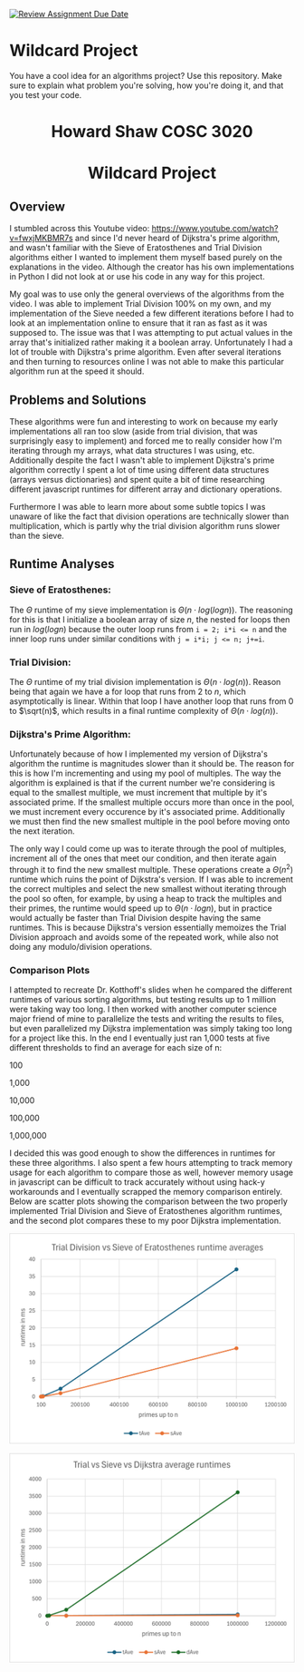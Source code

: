 [![Review Assignment Due Date](https://classroom.github.com/assets/deadline-readme-button-24ddc0f5d75046c5622901739e7c5dd533143b0c8e959d652212380cedb1ea36.svg)](https://classroom.github.com/a/tTztJ7yI)
# Wildcard Project

You have a cool idea for an algorithms project? Use this repository. Make sure
to explain what problem you're solving, how you're doing it, and that you test
your code.

<h1 style="text-align: center">Howard Shaw COSC 3020</h2>
<h1 style="text-align: center">Wildcard Project</h2>

## Overview
I stumbled across this Youtube video: <https://www.youtube.com/watch?v=fwxjMKBMR7s> and since I'd never heard of Dijkstra's prime algorithm, and wasn't familiar with the Sieve of Eratosthenes and Trial Division algorithms either I wanted to implement them myself based purely on the explanations in the video. Although the creator has his own implementations in Python I did not look at or use his code in any way for this project. 

My goal was to use only the general overviews of the algorithms from the video. I was able to implement Trial Division 100% on my own, and my implementation of the Sieve needed a few different iterations before I had to look at an implementation online to ensure that it ran as fast as it was supposed to. The issue was that I was attempting to put actual values in the array that's initialized rather making it a boolean array. Unfortunately I had a lot of trouble with Dijkstra's prime algorithm. Even after several iterations and then turning to resources online I was not able to make this particular algorithm run at the speed it should. 

## Problems and Solutions
These algorithms were fun and interesting to work on because my early implementations all ran too slow (aside from trial division, that was surprisingly easy to implement) and forced me to really consider how I'm iterating through my arrays, what data structures I was using, etc. Additionally despite the fact I wasn't able to implement Dijkstra's prime algorithm correctly I spent a lot of time using different data structures (arrays versus dictionaries) and spent quite a bit of time researching different javascript runtimes for different array and dictionary operations.

Furthermore I was able to learn more about some subtle topics I was unaware of like the fact that division operations are technically slower than multiplication, which is partly why the trial division algorithm runs slower than the sieve.

## Runtime Analyses
### Sieve of Eratosthenes:
The $\Theta$ runtime of my sieve implementation is $\Theta(n \cdot log(logn))$. The reasoning for this is that I initialize a boolean array of size $n$, the nested for loops then run in $log(logn)$ because the outer loop runs from `i = 2; i*i <= n` and the inner loop runs under similar conditions with `j = i*i; j <= n; j+=i`. 
### Trial Division:
The $\Theta$ runtime of my trial division implementation is $\Theta(n \cdot log(n))$. Reason being that again we have a for loop that runs from $2$ to $n$, which asymptotically is linear. Within that loop I have another loop that runs from $0$ to $\sqrt(n)$, which results in a final runtime complexity of $\Theta(n \cdot log(n))$.
### Dijkstra's Prime Algorithm:
Unfortunately because of how I implemented my version of Dijkstra's algorithm the runtime is magnitudes slower than it should be. The reason for this is how I'm incrementing and using my pool of multiples. The way the algorithm is explained is that if the current number we're considering is equal to the smallest multiple, we must increment that multiple by it's associated prime. If the smallest multiple occurs more than once in the pool, we must increment every occurence by it's associated prime. Additionally we must then find the new smallest multiple in the pool before moving onto the next iteration. 

The only way I could come up was to iterate through the pool of multiples, increment all of the ones that meet our condition, and then iterate again through it to find the new smallest multiple. These operations create a $\Theta(n^2)$ runtime which ruins the point of Dijkstra's version. If I was able to increment the correct multiples and select the new smallest without iterating through the pool so often, for example, by using a heap to track the multiples and their primes, the runtime would speed up to $\Theta(n \cdot logn)$, but in practice would actually be faster than Trial Division despite having the same runtimes. This is because Dijkstra's version essentially memoizes the Trial Division approach and avoids some of the repeated work, while also not doing any modulo/division operations.

### Comparison Plots
I attempted to recreate Dr. Kotthoff's slides when he compared the different runtimes of various sorting algorithms, but testing results up to 1 million were taking way too long. I then worked with another computer science major friend of mine to parallelize the tests and writing the results to files, but even parallelized my Dijkstra implementation was simply taking too long for a project like this. In the end I eventually just ran 1,000 tests at five different thresholds to find an average for each size of n:

100

1,000

10,000

100,000

1,000,000

I decided this was good enough to show the differences in runtimes for these three algorithms. I also spent a few hours attempting to track memory usage for each algorithm to compare those as well, however memory usage in javascript can be difficult to track accurately without using hack-y workarounds and I eventually scrapped the memory comparison entirely. 
Below are scatter plots showing the comparison between the two properly implemented Trial Division and Sieve of Eratosthenes algorithm runtimes, and the second plot compares these to my poor Dijkstra implementation. 

![trialNsieve](https://github.com/COSC3020/wildcard-project-howardthegr8one/blob/main/trialNsieve.png)

![allThree](https://github.com/COSC3020/wildcard-project-howardthegr8one/blob/main/allThree.png)
